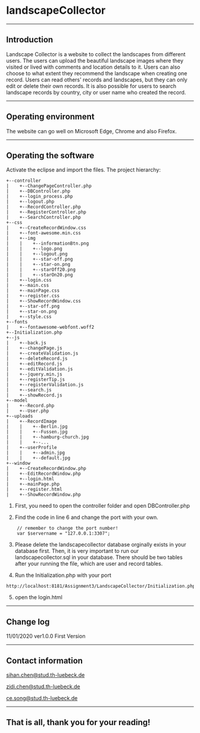 # landscapeCollector
------------------------------------------------------------
## Introduction
Landscape Collector is a website to collect the landscapes from different users. 
The users can upload the beautiful landscape images where they visited or lived with comments and location details to it.
Users can also choose to what extent they recommend the landscape when creating one record. 
Users can read others' records and landscapes, but they can only edit or delete their own records. 
It is also possible for users to search landscape records by country, city or user name who created the record. 

------------------------------------------------------------
## Operating environment
The website can go well on Microsoft Edge, Chrome and also Firefox.

------------------------------------------------------------
## Operating the software
Activate the eclipse and import the files.
The project hierarchy:

```
+--controller
|    +--ChangePageController.php
|    +--DBController.php
|    +--login_process.php
|    +--logout.php
|    +--RecordController.php
|    +--RegisterController.php
|    +--SearchController.php
+--css
|    +--CreateRecordWindow.css
|    +--font-awesome.min.css
|    +--img
|    |    +--informationBtn.png
|    |    +--logo.png
|    |    +--logout.png
|    |    +--star-off.png
|    |    +--star-on.png
|    |    +--starOff20.png
|    |    +--starOn20.png
|    +--login.css
|    +--main.css
|    +--mainPage.css
|    +--register.css
|    +--ShowRecordWindow.css
|    +--star-off.png
|    +--star-on.png
|    +--style.css
+--fonts
|    +--fontawesome-webfont.woff2
+--Initialization.php
+--js
|    +--back.js
|    +--changePage.js
|    +--createValidation.js
|    +--deleteRecord.js
|    +--editRecord.js
|    +--editValidation.js
|    +--jquery.min.js
|    +--registerTip.js
|    +--registerValidation.js
|    +--search.js
|    +--showRecord.js
+--model
|    +--Record.php
|    +--User.php
+--uploads
|    +--RecordImage
|    |    +--Berlin.jpg
|    |    +--Fussen.jpg
|    |    +--hamburg-church.jpg
|    |    +--...
|    +--userProfile
|    |    +--admin.jpg
|    |    +--default.jpg
+--window
|    +--CreateRecordWindow.php
|    +--EditRecordWindow.php
|    +--login.html
|    +--mainPage.php
|    +--register.html
|    +--ShowRecordWindow.php
```

1. First, you need to open the controller folder and open DBController.php

2. Find the code in line 6 and change the port with your own.

```
    // remember to change the port number!
    var $servername = "127.0.0.1:3307";
```

3. Please delete the landscapecollector database orginally exists in your database first. Then, it is very important to run our landscapecollector.sql in your database. There should be two tables after your running the file, which are user and record tables.

4. Run the Initialization.php with your port

```
http://localhost:8181/Assignment3/LandscapeCollector/Initialization.php
```

5. open the login.html

------------------------------------------------------------
## Change log
11/01/2020 ver1.0.0 First Version

------------------------------------------------------------
## Contact information

sihan.chen@stud.th-luebeck.de

zidi.chen@stud.th-luebeck.de

ce.song@stud.th-luebeck.de

------------------------------------------------------------
## That is all, thank you for your reading!
